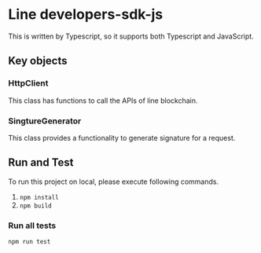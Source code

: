 # Line developers-sdk-js
This is written by Typescript, so it supports both Typescript and JavaScript.

## Key objects
### HttpClient
This class has functions to call the APIs of line blockchain.

### SingtureGenerator
This class provides a functionality to generate signature for a request.


## Run and Test
To run this project on local, please execute following commands.

1. `npm install`
2. `npm build`

### Run all tests
`npm run test`
